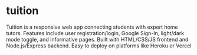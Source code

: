# tuition
Tuition is a responsive web app connecting students with expert home tutors. Features include user registration/login, Google Sign-In, light/dark mode toggle, and informative pages. Built with HTML/CSS/JS frontend and Node.js/Express backend. Easy to deploy on platforms like Heroku or Vercel
